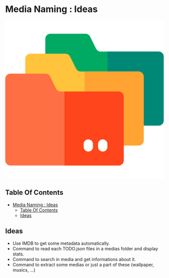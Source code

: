 # Media Naming : Ideas

![Icon](../icon.png)

## Table Of Contents

- [Media Naming : Ideas](#media-naming--ideas)
  - [Table Of Contents](#table-of-contents)
  - [Ideas](#ideas)

## Ideas

- Use IMDB to get some metadata automatically.
- Command to read each TODO.json files in a medias folder and display stats.
- Command to search in media and get informations about it.
- Command to extract some medias or just a part of these (wallpaper, musics, ...)

